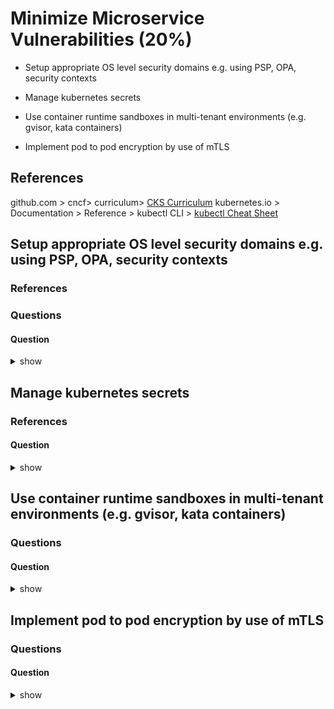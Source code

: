 # Minimize Microservice Vulnerabilities (20%)

* Setup appropriate OS level security domains e.g. using PSP, OPA, security contexts

* Manage kubernetes secrets

* Use container runtime sandboxes in multi-tenant environments (e.g. gvisor, kata containers)

* Implement pod to pod encryption by use of mTLS

## References
github.com > cncf> curriculum> [CKS Curriculum](https://github.com/cncf/curriculum/blob/master/CKS_Curriculum_%20v1.23.pdf)
kubernetes.io > Documentation > Reference > kubectl CLI > [kubectl Cheat Sheet](https://kubernetes.io/docs/reference/kubectl/cheatsheet/)

## Setup appropriate OS level security domains e.g. using PSP, OPA, security contexts
### References
### Questions
#### Question
<details><summary>show</summary>
<p>

```YAML
---
apiVersion: 
kind: 
metadata:
  name: 
spec:
  
```

</p>
</details>


## Manage kubernetes secrets
### References
#### Question

<details><summary>show</summary>
<p>

```
Answer
```

</p>
</details>

## Use container runtime sandboxes in multi-tenant environments (e.g. gvisor, kata containers)
### Questions
#### Question

<details><summary>show</summary>
<p>

```bash

```

</p>
</details>

## Implement pod to pod encryption by use of mTLS
### Questions
#### Question

<details><summary>show</summary>
<p>

```bash

```

</p>
</details>

